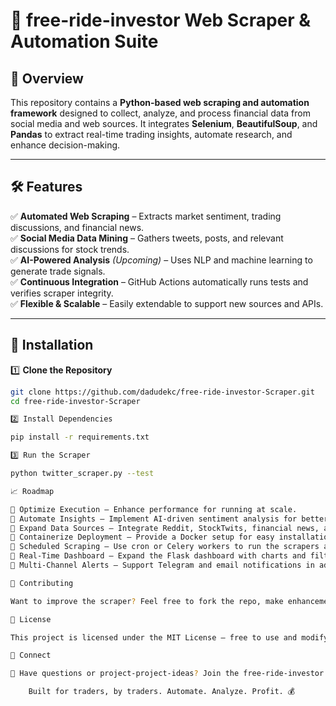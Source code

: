 # 🚀 free-ride-investor Web Scraper & Automation Suite  

## 📌 Overview  
This repository contains a **Python-based web scraping and automation framework** designed to collect, analyze, and process financial data from social media and web sources. It integrates **Selenium**, **BeautifulSoup**, and **Pandas** to extract real-time trading insights, automate research, and enhance decision-making.  

---

## 🛠 Features  
✅ **Automated Web Scraping** – Extracts market sentiment, trading discussions, and financial news.  
✅ **Social Media Data Mining** – Gathers tweets, posts, and relevant discussions for stock trends.  
✅ **AI-Powered Analysis** *(Upcoming)* – Uses NLP and machine learning to generate trade signals.  
✅ **Continuous Integration** – GitHub Actions automatically runs tests and verifies scraper integrity.  
✅ **Flexible & Scalable** – Easily extendable to support new sources and APIs.  

---

## 🔧 Installation  

1️⃣ **Clone the Repository**  
```sh
git clone https://github.com/dadudekc/free-ride-investor-Scraper.git
cd free-ride-investor-Scraper

2️⃣ Install Dependencies

pip install -r requirements.txt

3️⃣ Run the Scraper

python twitter_scraper.py --test

📈 Roadmap

🔹 Optimize Execution – Enhance performance for running at scale.
🔹 Automate Insights – Implement AI-driven sentiment analysis for better trading signals.
🔹 Expand Data Sources – Integrate Reddit, StockTwits, financial news, and more.
🔹 Containerize Deployment – Provide a Docker setup for easy installation and updates.
🔹 Scheduled Scraping – Use cron or Celery workers to run the scrapers automatically.
🔹 Real-Time Dashboard – Expand the Flask dashboard with charts and filtering.
🔹 Multi-Channel Alerts – Support Telegram and email notifications in addition to Discord.

🤝 Contributing

Want to improve the scraper? Feel free to fork the repo, make enhancements, and submit a pull request!

📜 License

This project is licensed under the MIT License – free to use and modify.

🔗 Connect

💬 Have questions or project-project-ideas? Join the free-ride-investor community!

	Built for traders, by traders. Automate. Analyze. Profit. 💰
